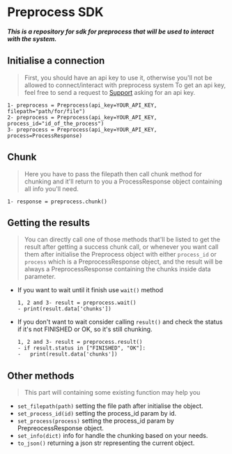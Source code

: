 # Preprocess SDK
_**This is a repository for sdk for preprocess that will be used to interact with the system.**_

## Initialise a connection
>First, you should have an api key to use it, otherwise you'll not be allowed to connect/interact with preprocess system
To get an api key, feel free to send a request to [Support](mailto:support@preprocess.co) asking for an api key.

```
1- preprocess = Preprocess(api_key=YOUR_API_KEY, filepath="path/for/file")
2- preprocess = Preprocess(api_key=YOUR_API_KEY, process_id="id_of_the_process")
3- preprocess = Preprocess(api_key=YOUR_API_KEY, process=ProcessResponse)
```

## Chunk
>Here you have to pass the filepath then call chunk method for chunking and it'll return to you a ProcessResponse object containing all info you'll need.

```
1- response = preprocess.chunk()
```

## Getting the results
>You can directly call one of those methods that'll be listed to get the result after getting a success chunk call, or whenever you want call them after initialise the Preprocess object with either `process_id` or `process` which is a PreprocessResponse object, and the result will be always a PreprocessResponse containing the chunks inside data parameter.

- If you want to wait until it finish use `wait()` method
    ```
    1, 2 and 3- result = preprocess.wait()
    - print(result.data['chunks'])
    ```
- If you don't want to wait consider calling `result()` and check the status if it's not FINISHED or OK, so it's still chunking.
    ```
    1, 2 and 3- result = preprocess.result()
    - if result.status in ["FINISHED", "OK"]: 
    -   print(result.data['chunks'])
    ```
## Other methods
>This part will containing some existing function may help you 

- `set_filepath(path)` setting the file path after initialise the object.
- `set_process_id(id)` setting the process_id param by id.
- `set_process(process)` setting the process_id param by PrepreocessResponse object.
- `set_info(dict)` info for handle the chunking based on your needs.
- `to_json()` returning a json str representing the current object.